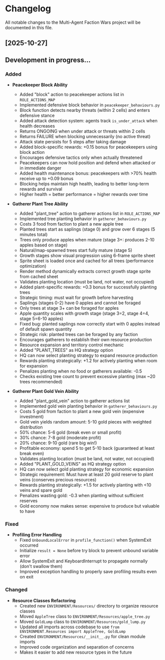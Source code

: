 # Changelog

All notable changes to the Multi-Agent Faction Wars project will be documented in this file.

## [2025-10-27]

## Development in progress...

### Added
- **Peacekeeper Block Ability**
  - Added "block" action to peacekeeper actions list in `ROLE_ACTIONS_MAP`
  - Implemented defensive block behavior in `peacekeeper_behaviours.py`
  - Block function detects nearby threats (within 2 cells) and enters defensive stance
  - Added attack detection system: agents track `is_under_attack` when health decreases
  - Returns ONGOING when under attack or threats within 2 cells
  - Returns FAILURE when blocking unnecessarily (no active threat)
  - Attack state persists for 5 steps after taking damage
  - Added block-specific rewards: +0.15 bonus for peacekeepers using block action
  - Encourages defensive tactics only when actually threatened
  - Peacekeepers can now hold position and defend when attacked or in immediate danger
  - Added health maintenance bonus: peacekeepers with >70% health receive up to +0.09 bonus
  - Blocking helps maintain high health, leading to better long-term rewards and survival
  - Higher health = better performance = higher rewards over time

- **Gatherer Plant Tree Ability**
  - Added "plant_tree" action to gatherer actions list in `ROLE_ACTIONS_MAP`
  - Implemented tree planting behavior in `gatherer_behaviours.py`
  - Costs 3 food from faction to plant a new apple tree
  - Planted trees start as saplings (stage 0) and grow over 6 stages (5 minutes total)
  - Trees only produce apples when mature (stage 3+: produces 2-10 apples based on stage)
  - Natural/map-spawned trees start fully mature (stage 5)
  - Growth stages show visual progression using 6-frame sprite sheet
  - Sprite sheet is loaded once and cached for all trees (performance optimization)
  - Render method dynamically extracts correct growth stage sprite from cached sheet
  - Validates planting location (must be land, not water, not occupied)
  - Added plant-specific rewards: +0.3 bonus for successfully planting trees
  - Strategic timing: must wait for growth before harvesting
  - Saplings (stages 0-2) have 0 apples and cannot be foraged
  - Only trees at stage 3+ can be foraged for apples
  - Apple quantity scales with growth stage (stage 3=2, stage 4=4, stage 5=6-10 apples)
  - Fixed bug: planted saplings now correctly start with 0 apples instead of default spawn quantity
  - Strategic risk: planted trees can be foraged by any faction
  - Encourages gatherers to establish their own resource production
  - Resource expansion and territory control mechanic
  - Added "PLANT_TREES" as HQ strategy option
  - HQ can now select planting strategy to expand resource production
  - Rewards planting strategically: +1.2 for actively planting when room for expansion
  - Penalizes planting when no food or gatherers available: -0.5
  - Checks existing tree count to prevent excessive planting (max ~20 trees recommended)

- **Gatherer Plant Gold Vein Ability**
  - Added "plant_gold_vein" action to gatherer actions list
  - Implemented gold vein planting behavior in `gatherer_behaviours.py`
  - Costs 5 gold from faction to plant a new gold vein (expensive investment)
  - Gold vein yields random amount: 5-10 gold pieces with weighted distribution
  - 50% chance: 5-6 gold (break even or small profit)
  - 30% chance: 7-8 gold (moderate profit)
  - 20% chance: 9-10 gold (rare big win!)
  - Profitable economy: spend 5 to get 5-10 back (guaranteed at least break even)
  - Validates planting location (must be land, not water, not occupied)
  - Added "PLANT_GOLD_VEINS" as HQ strategy option
  - HQ can now select gold planting strategy for economic expansion
  - Strategic requirement: Must have at least 20 gold reserve to plant veins (conserves precious resources)
  - Rewards planting strategically: +1.5 for actively planting with <10 veins and spare gold
  - Penalizes wasting gold: -0.3 when planting without sufficient reserves
  - Gold economy now makes sense: expensive to produce but valuable to have

### Fixed
- **Profiling Error Handling**
  - Fixed `UnboundLocalError` in `profile_function()` when SystemExit occurred
  - Initialize `result = None` before try block to prevent unbound variable error
  - Allow SystemExit and KeyboardInterrupt to propagate normally (don't swallow them)
  - Improved exception handling to properly save profiling results even on exit

### Changed
- **Resource Classes Refactoring**
  - Created new `ENVIRONMENT/Resources/` directory to organize resource classes
  - Moved `AppleTree` class to `ENVIRONMENT/Resources/apple_tree.py`
  - Moved `GoldLump` class to `ENVIRONMENT/Resources/gold_lump.py`
  - Updated all imports across codebase to use `from ENVIRONMENT.Resources import AppleTree, GoldLump`
  - Created `ENVIRONMENT/Resources/__init__.py` for clean module imports
  - Improved code organization and separation of concerns
  - Makes it easier to add new resource types in the future